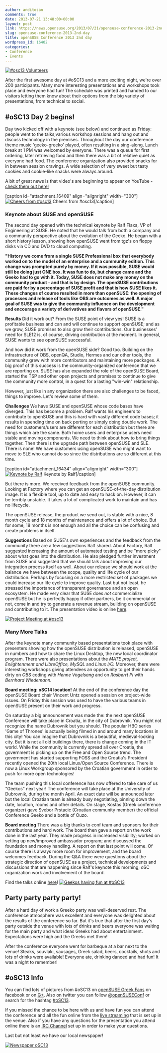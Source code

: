 ```yaml
---
author: anditosan
comments: true
date: 2013-07-21 13:48:00+00:00
layout: post
link: https://news.opensuse.org/2013/07/21/opensuse-conference-2013-2nd-day/
slug: opensuse-conference-2013-2nd-day
title: openSUSE Conference 2013 2nd day
wordpress_id: 16402
categories:
- Conference
- Events
---
```


[![#osc13 Volunteers](//news.opensuse.org/wp-content/uploads/2013/07/DSC_0009.jpg)](//news.opensuse.org/wp-content/uploads/2013/07/DSC_0009.jpg)

After the first awesome day at #oSC13 and a more exciting night, we're over 200 participants. Many more interesting presentations and workshops took place and everyone had fun! The schedule was printed and handed to our visitors letting them know about their options from the big variety of presentations, from technical to social.<!-- more -->


## #oSC13 Day 2 begins!


Day two kicked off with a keynote (see below) and continued as Friday: people went to the talks,various workshop sessions and hang out and discuss technology in the premises. Throughout the day our conference theme music 'geeko-greeko' played, often resulting in a sing-along. Lunch break at 1 PM was welcomed by everyone. There was a queue for first ordering, later retrieving food and then there was a bit of relative quiet as everyone had food. The conference organization also provided snacks for in between session cravings. A wide selection of very sweet but tasty cookies and cookie-like snacks were always around.

A bit of great news is that video's are beginning to appear on YouTube - [check them out here!](http://www.youtube.com/openSUSEtv)

[caption id="attachment_16409" align="alignright" width="300"][![Cheers from #osc13](//news.opensuse.org/wp-content/uploads/2013/07/DSC_0605.jpg)](//news.opensuse.org/wp-content/uploads/2013/07/DSC_0605.jpg) Cheers from #osc13[/caption]


### Keynote about SUSE and openSUSE


The second day opened with the technical keynote by Ralf Flaxa, VP of Engineering at SUSE. He noted that he would talk from both a company and a community perspective about the evolution of the Geeko. He began with a short history lesson, showing how openSUSE went from tgz's on floppy disks via CD and DVD to cloud computing.

**"History we come from a single SUSE Professional box that everybody worked on to the model of an enterprise and a community edition. This change was prompted purely by money. If it was possible, SUSE would still be doing just ONE box. It was fun to do, but change came and the Geeko had to go with it. Today, SUSE does not make any money on the community product - and that is by design. The openSUSE contributions are paid for by a percentage of SUSE profit and that is how SUSE likes it. These changes of course resulted in more than openSUSE: the opening of processes and release of tools like OBS are outcomes as well. A major goal of SUSE was to give the community influence on the development and encourage a variety of derivatives and flavors of openSUSE."**

**Results**
Did it work out? From the SUSE point of view yes! SUSE is a profitable business and can and will continue to support openSUSE; and as we grow, SUSE promises to also grow their contributions. Our businesses' need for SLE12 is, of course, driving contribution at the moment. In general, SUSE wants to see openSUSE successful.

And how did it work from the openSUSE side? Good too. Building on the infrastructure of OBS, openQA, Studio, Hermes and our other tools, the community grew with more contributors and maintaining more packages. A big proof of this success is the community-organized conference that we are reporting on. SUSE has also expanded the role of the openSUSE Board, started the TSP and other open projects and promises to continue to give the community more control, in a quest for a lasting "win-win" relationship.

However, just like in any organization there are also challenges to be faced, things to improve. Let's review some of them.

**Challenges**
We have SUSE and openSUSE whose code bases have diverged. This has become a problem. Ralf wants his engineers to contribute to openSUSE and this is hard with vastly different code bases; it results in spending time on back porting or simply doing double work. The need for customers/users are different for each distribution but there are things which are the same. Both home users and enterprise users need stable and moving components. We need to think about how to bring things together. Then there is the upgrade path between openSUSE and SLE. There is none! We have customers using openSUSE who might want to move to SLE who cannot do so since the distributions are so different at this time.

[caption id="attachment_16434" align="alignright" width="300"][![Keynote by Ralf](//news.opensuse.org/wp-content/uploads/2013/07/9327114012_3647d878e2_b.jpg)](//news.opensuse.org/wp-content/uploads/2013/07/9327114012_3647d878e2_b.jpg) Keynote by Ralf[/caption]

But there is more. We received feedback from the openSUSE community. Looking at Factory where you can get an openSUSE-of-the-day distribution image. It is a flexible tool, up to date and easy to hack on. However, it can be terribly unstable. It takes a lot of complicated work to maintain and has no lifecycle.

The openSUSE release, the product we send out, is stable with a nice, 8 month cycle and 18 months of maintenance and offers a lot of choice. But for some, 18 months is not enough and all the choice can be confusing and create problems in itself.

**Suggestions**
Based on SUSE's own experiences and the feedback from the community there are a few suggestions Ralf shared. About Factory, Ralf suggested increasing the amount of automated testing and be "more picky" about what goes into the distribution. He also pledged further investment from SUSE and suggested that we should talk about improving our integration process itself as well. About our release we should work at the balance we have between the scope, quality and life cycle of our distribution. Perhaps by focusing on a more restricted set of packages we could increase our life cycle to improve quality. Last but not least, he stressed the importance of transparent governance and an open ecosystem. He made very clear that SUSE does _not_ commercialize openSUSE but he is perfectly happy if other partners, be it commercial or not, come in and try to generate a revenue stream, building on openSUSE and contributing to it. The presentation video is online [here](http://youtu.be/fdroo2JZano).

[![Project Meeting at #osc13](//news.opensuse.org/wp-content/uploads/2013/07/DSC_0331.jpg)](//news.opensuse.org/wp-content/uploads/2013/07/DSC_0331.jpg)


### Many More Talks


After the keynote many community based presentations took place with presenters showing how the openSUSE distribution is released, openSUSE in numbers and how to share the Linux Desktop, the new local coordinator program. There were also presentations about the _MATE project, Enlightenment and LibreOffice, MySQL_ and _Linux I/O._ Moreover, there were interesting workshops giving attendees an opportunity to get their hands dirty on _OBS_ coding with _Henne Vogelsang_ and on _Rasberrt Pi_ with _Bernhard Wiedemann._

**Board meeting: oSC14 location!**
At the end of the conference day the openSUSE Board chair Vincent Untz opened a session on project-wide issues. On Friday this session was used to have the various teams in openSUSE present on their work and progress.

On saturday a big announcement was made the: the next openSUSE Conference will take place in Croatia, in the city of Dubrovnik. You might not recognize the name Dubrovnik but you should. The popular HBO series 'Game of Thrones' is actually being filmed in and around many locations in this city! You can imagine that Dubrovnik is a beautiful, medieval-looking city. But it is not all old buildings there, there is change coming in the IT world. While the community is currently spread all over Croatia, the government is picking up on the Free and Open Source trend. The government has started supporting FOSS and the Croatia's President recently opened the 20th local Linux/Open Source Conference. There is now a Linux Workgroup sponsored by the Croatian government in order to push for more open technologies!

The team pushing this local conference has now offered to take care of us "Geekos" next year! The conference will take place at the University of Dubrovnik, during the month April. An exact date will be announced later but the local Croatian team is already busy negotiating, pinning down the date, location, rooms and other details. On stage, Kostas (Greek conference organizer) gave Svebor Prstacic (Croatian community member) the official Conference Geeko and a bottle of Ouzo.

**Board meeting**
There was a big thanks to conf team and sponsors for their contributions and hard work. The board then gave a report on the work done in the last year. They made progress in increased visibility; worked on setting up new/improved ambassador program; and discussed the foundation and money handling. A report on that last point will come. Of course there is always more room for improvement, and the board welcomes feedback. During the Q&A there were questions about the strategic direction of openSUSE as a project, technical developments and discussions that are happening since Ralf's keynote this morning; oSC organization work and involvement of the board.

Find the talks online [here](http://www.youtube.com/openSUSEtv)!
[![Geekos having fun at #oSC13](//news.opensuse.org/wp-content/uploads/2013/07/DSC_0479.jpg)](//news.opensuse.org/wp-content/uploads/2013/07/DSC_0479.jpg)


## Party party party party!


After a hard day of work a Greeko party was well-deserved rest. The conference atmosphere was excellent and everyone was delighted about the results of the conference so far. But it's true that after the first day's party outside the venue with lots of drinks and beers everyone was waiting for the main party and what ideas Greeks had about entertainment. Expectations were high and the Greeks met them!

After the conference everyone went for barbeque at a bar next to the venue! Steaks, souvlaki, sausages, Greek salad, beers, cocktails, shots and lots of drinks were available! Everyone ate, drinking danced and had fun! It was a night to remember!


## #oSC13 Info


You can find lots of pictures from #oSC13 on [openSUSE Greek Fans](https://www.facebook.com/groups/opensuse.gr/photos/) on facebook or on [G+](https://plus.google.com/u/0/b/113385548251515365143/photos/113385548251515365143/albums). Also on twitter you can follow [@openSUSEConf](https://twitter.com/openSUSEConf) or search for the hashtag [#oSC13](https://twitter.com/search?q=%23oSC13&src=typd).

If you missed the chance to be here with us and have fun you can attend the conference and all the fun online from the [live streaming](http://bambuser.com/channel/opensusetv) that is set up in the venue. Also if you have any questions for the presentation you attend online there is an [IRC Channel](http://webchat.freenode.net?nick=lizard-attendee&channels=opensuse-conference) set up in order to make your questions.

Last but not least we have our local newspaper!

[![Newspaper oSC13](//news.opensuse.org/wp-content/uploads/2013/07/News_Paper_oSC13_03.png)](//news.opensuse.org/wp-content/uploads/2013/07/News_Paper_oSC13_03.png)

